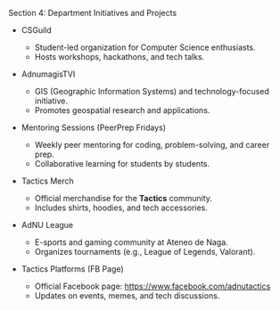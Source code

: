 Section 4: Department Initiatives and Projects 

- CSGuild  
  - Student-led organization for Computer Science enthusiasts.  
  - Hosts workshops, hackathons, and tech talks.  

- AdnumagisTVI  
  - GIS (Geographic Information Systems) and technology-focused initiative.  
  - Promotes geospatial research and applications.  

- Mentoring Sessions (PeerPrep Fridays)  
  - Weekly peer mentoring for coding, problem-solving, and career prep.  
  - Collaborative learning for students by students.  

- Tactics Merch 
  - Official merchandise for the **Tactics** community.  
  - Includes shirts, hoodies, and tech accessories.  

- AdNU League  
  - E-sports and gaming community at Ateneo de Naga.  
  - Organizes tournaments (e.g., League of Legends, Valorant).  

- Tactics Platforms (FB Page)  
  - Official Facebook page: https://www.facebook.com/adnutactics
  - Updates on events, memes, and tech discussions.  


